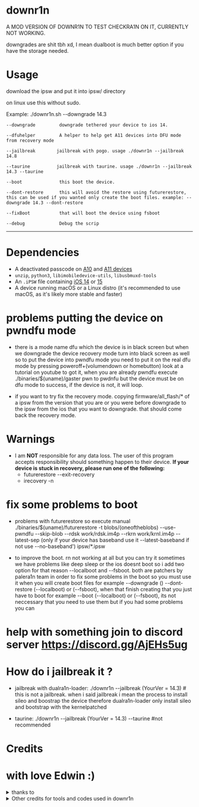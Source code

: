 # downr1n

A MOD VERSION OF DOWNR1N TO TEST CHECKRA1N ON IT, CURRENTLY NOT WORKING.

downgrades are shit tbh xd, I mean dualboot is much better option if you have the storage needed.
# Usage

download the ipsw and put it into ipsw/ directory

on linux use this without sudo.

Example: ./downr1n.sh --downgrade 14.3 

   
    --downgrade         downgrade tethered your device to ios 14.
   
    --dfuhelper         A helper to help get A11 devices into DFU mode from recovery mode
   
    --jailbreak        jailbreak with pogo. usage ./downr1n --jailbreak 14.8 
   
    --taurine          jailbreak with taurine. usage ./downr1n --jailbreak 14.3 --taurine
   
    --boot              this boot the device.
   
    --dont-restore      this will avoid the restore using futurerestore, this can be used if you wanted only create the boot files. example: --downgrade 14.3 --dont-restore
   
    --fixBoot           that will boot the device using fsboot
   
    --debug             Debug the scrip

---

# Dependencies
- A deactivated passcode on [A10](https://en.wikipedia.org/wiki/Apple_A10#Products_that_include_the_Apple_A10_Fusion) and [A11 devices](https://en.wikipedia.org/wiki/Apple_A11#Products_that_include_the_Apple_A11_Bionic)
- `unzip`, `python3`, `libimobiledevice-utils`, `libusbmuxd-tools`
- An `.iPSW` file containing [iOS 14](https://en.wikipedia.org/wiki/IOS_14) or [15](https://en.wikipedia.org/wiki/IOS_15)
- A device running macOS or a Linux distro (it's recommended to use macOS, as it's likely more stable and faster)

# problems putting the device on pwndfu mode

- there is a mode name dfu which the device is in black screen but when we downgrade the device recovery mode turn into black screen as well so to put the device into pwndfu mode you need to put it on the real dfu mode by pressing poweroff+(volumendown or homebutton) look at a tutorial on youtube to got it, when you are already pwndfu execute ./binaries/$(uname)/gaster pwn to pwdnfu but the device must be on dfu mode to success, if the device is not, it will loop.

- if you want to try fix the recovery mode. copying firmware/all_flash/* of a ipsw from the version that you are or you were before downgrade to the ipsw from the ios that you want to downgrade. that should come back the recovery mode. 

# Warnings
- I am **NOT** responsible for any data loss. The user of this program accepts responsibility should something happen to their device.
 **If your device is stuck in recovery, please run one of the following:**
   - futurerestore --exit-recovery
   - irecovery -n

# fix some problems to boot

- problems with futurerestore so execute manual ./binaries/$(uname)/futurerestore -t blobs/(oneoftheblobs) --use-pwndfu --skip-blob --rdsk work/rdsk.im4p --rkrn work/krnl.im4p --latest-sep (only if your device has baseband use it --latest-baseband if not use --no-baseband') ipsw/*.ipsw

- to improve the boot. rn not working at all but you can try it 
sometimes we have problems like deep sleep or the ios doesnt boot so i add two option for that reason --localboot and --fsboot. both are patchers by palera1n team in order to fix some problems in the boot so you must use it when you will create boot files for example --downgrade () --dont-restore (--localboot) or (--fsboot), when that finish creating that you just have to boot for example --boot (--localboot) or (--fsboot), its not neccessary that you need to use them but if you had some problems you can

# help with something join to discord server https://discord.gg/AjEHs5ug
# How do i jailbreak it ?

- jailbreak with dualra1n-loader: ./downr1n --jailbreak (YourVer = 14.3) # this is not a jailbreak. when i said jailbreak i mean the process to install sileo and boostrap the device therefore dualra1n-loader only install sileo and bootstrap with the kernelpatched

- taurine: ./downr1n --jailbreak (YourVer = 14.3) --taurine #not recommended

# Credits

# with love Edwin :)

<details><summary>thanks to</summary>
<p>

- [Edwin](https://github.com/edwin170) owner :)
 
</details>

<details><summary>Other credits for tools and codes used in downr1n</summary>

- [futurerestore](https://github.com/futurerestore/futurerestore) thank you for futurerestore.  

- [mineek](https://github.com/mineek/) because sunst0rm

- [exploit](https://github.com/exploit3dguy/) for asrpatcher

- [iSuns9](https://github.com/iSuns9/restored_external64patcher) thank you for restored_external64patche

- [Nathan](https://github.com/verygenericname) for the ramdisk
    
- [m1sta](https://github.com/m1stadev) for [pyimg4](https://github.com/m1stadev/PyIMG4)

- [tihmstar](https://github.com/tihmstar) for [pzb](https://github.com/tihmstar/partialZipBrowser)/original [iBoot64Patcher](https://github.com/tihmstar/iBoot64Patcher)/original [liboffsetfinder64](https://github.com/tihmstar/liboffsetfinder64)/[img4tool](https://github.com/tihmstar/img4tool)

- [xerub](https://github.com/xerub) for [img4lib](https://github.com/xerub/img4lib) and [restored_external](https://github.com/xerub/sshrd) in the ramdisk

- [libimobiledevice](https://github.com/libimobiledevice) for several tools used in this project (irecovery, ideviceenterrecovery etc), and [nikias](https://github.com/nikias) for keeping it up to date

- [Ralp0045](https://github.com/Ralph0045/Kernel64Patcher) amazing dtree_patcher and kernel64patcher ;)

</p>
</details>
